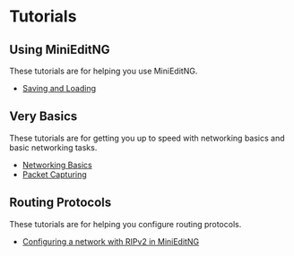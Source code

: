 # Tutorials


## Using MiniEditNG

These tutorials are for helping you use MiniEditNG.

- [Saving and Loading](saving-and-loading.md)

## Very Basics

These tutorials are for getting you up to speed with networking basics and basic networking tasks.

- [Networking Basics](network-basics/1-Getting-Set-Up.md)
- [Packet Capturing](packet-capturing.md)

## Routing Protocols

These tutorials are for helping you configure routing protocols.

- [Configuring a network with RIPv2 in MiniEditNG](rip.md)